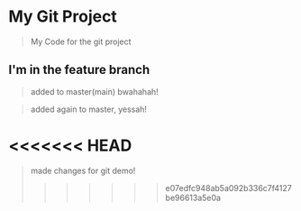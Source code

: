 # My Git Project

> My Code for the git project

## I'm in the feature branch

> added to master(main) bwahahah!

> added again to master, yessah!

<<<<<<< HEAD
=======
> made changes for git demo!
>>>>>>> e07edfc948ab5a092b336c7f4127be96613a5e0a
